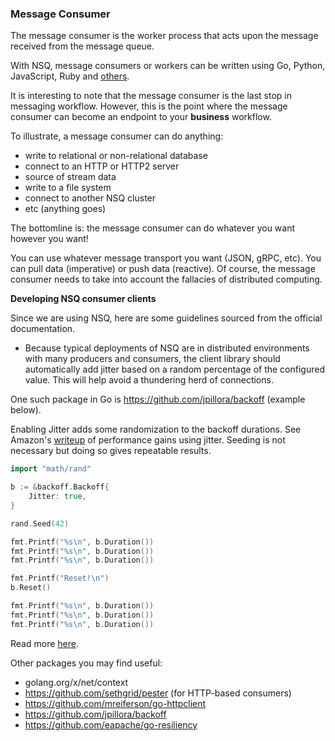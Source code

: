 <script>
  (function(i,s,o,g,r,a,m){i['GoogleAnalyticsObject']=r;i[r]=i[r]||function(){
  (i[r].q=i[r].q||[]).push(arguments)},i[r].l=1*new Date();a=s.createElement(o),
  m=s.getElementsByTagName(o)[0];a.async=1;a.src=g;m.parentNode.insertBefore(a,m)
  })(window,document,'script','//www.google-analytics.com/analytics.js','ga');

  ga('create', 'UA-71257746-1', 'auto');
  ga('send', 'pageview');

</script>

### Message Consumer

The message consumer is the worker process that acts upon the message received from the message queue.

With NSQ, message consumers or workers can be written using Go, Python, JavaScript, Ruby and 
[others](http://nsq.io/clients/client_libraries.html).

It is interesting to note that the message consumer is the last stop in messaging workflow. However, this is the point where the message consumer can become an endpoint to your **business** workflow.

To illustrate, a message consumer can do anything:

- write to relational or non-relational database
- connect to an HTTP or HTTP2 server
- source of stream data
- write to a file system
- connect to another NSQ cluster
- etc (anything goes)

The bottomline is: the message consumer can do whatever you want however you want!

You can use whatever message transport you want (JSON, gRPC, etc). You can pull data (imperative) or push data (reactive). Of course, the message consumer needs to take into account the fallacies of distributed computing.

**Developing NSQ consumer clients**

Since we are using NSQ, here are some guidelines sourced from the official documentation.

- Because typical deployments of NSQ are in distributed environments with many producers and consumers, the client library should automatically add jitter based on a random percentage of the configured value. This will help avoid a thundering herd of connections.

One such package in Go is https://github.com/jpillora/backoff (example below).

Enabling Jitter adds some randomization to the backoff durations. See Amazon's [writeup](http://www.awsarchitectureblog.com/2015/03/backoff.html) of performance gains using jitter. Seeding is not necessary but doing so gives repeatable results.

```go
import "math/rand"

b := &backoff.Backoff{
    Jitter: true,
}

rand.Seed(42)

fmt.Printf("%s\n", b.Duration())
fmt.Printf("%s\n", b.Duration())
fmt.Printf("%s\n", b.Duration())

fmt.Printf("Reset!\n")
b.Reset()

fmt.Printf("%s\n", b.Duration())
fmt.Printf("%s\n", b.Duration())
fmt.Printf("%s\n", b.Duration())
```

Read more [here](http://sethammons.com/post/pester/).

Other packages you may find useful:

- golang.org/x/net/context
- https://github.com/sethgrid/pester (for HTTP-based consumers)
- https://github.com/mreiferson/go-httpclient
- https://github.com/jpillora/backoff
- https://github.com/eapache/go-resiliency
